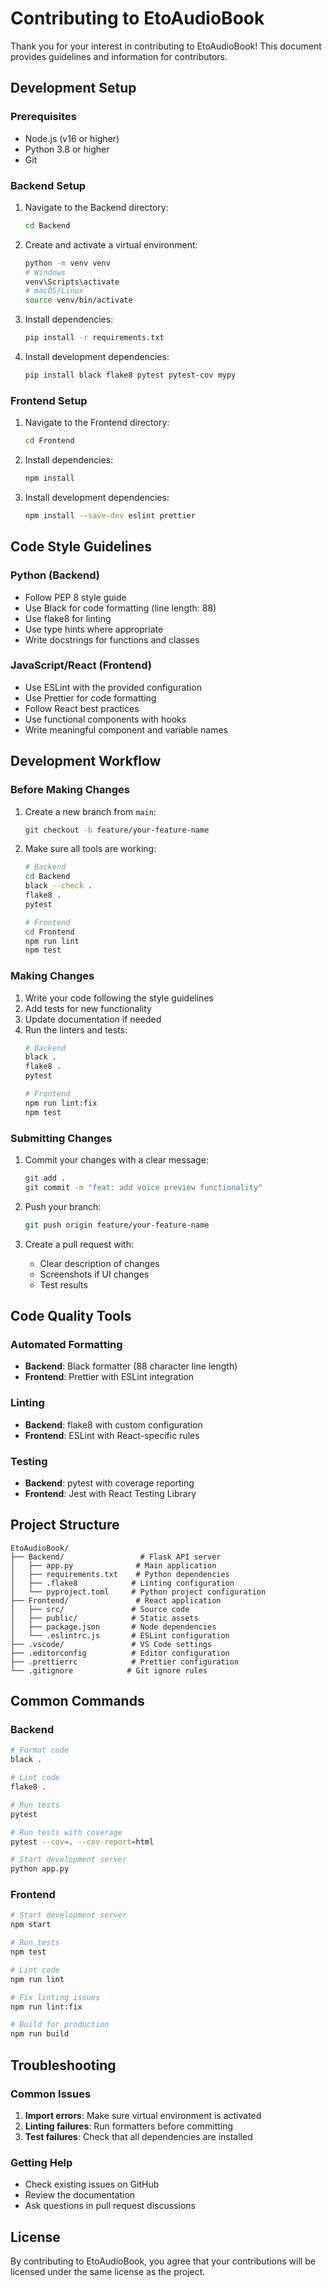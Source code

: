 # Contributing to EtoAudioBook

Thank you for your interest in contributing to EtoAudioBook! This document provides guidelines and information for contributors.

## Development Setup

### Prerequisites
- Node.js (v16 or higher)
- Python 3.8 or higher
- Git

### Backend Setup
1. Navigate to the Backend directory:
   ```bash
   cd Backend
   ```

2. Create and activate a virtual environment:
   ```bash
   python -m venv venv
   # Windows
   venv\Scripts\activate
   # macOS/Linux
   source venv/bin/activate
   ```

3. Install dependencies:
   ```bash
   pip install -r requirements.txt
   ```

4. Install development dependencies:
   ```bash
   pip install black flake8 pytest pytest-cov mypy
   ```

### Frontend Setup
1. Navigate to the Frontend directory:
   ```bash
   cd Frontend
   ```

2. Install dependencies:
   ```bash
   npm install
   ```

3. Install development dependencies:
   ```bash
   npm install --save-dev eslint prettier
   ```

## Code Style Guidelines

### Python (Backend)
- Follow PEP 8 style guide
- Use Black for code formatting (line length: 88)
- Use flake8 for linting
- Use type hints where appropriate
- Write docstrings for functions and classes

### JavaScript/React (Frontend)
- Use ESLint with the provided configuration
- Use Prettier for code formatting
- Follow React best practices
- Use functional components with hooks
- Write meaningful component and variable names

## Development Workflow

### Before Making Changes
1. Create a new branch from `main`:
   ```bash
   git checkout -b feature/your-feature-name
   ```

2. Make sure all tools are working:
   ```bash
   # Backend
   cd Backend
   black --check .
   flake8 .
   pytest

   # Frontend
   cd Frontend
   npm run lint
   npm test
   ```

### Making Changes
1. Write your code following the style guidelines
2. Add tests for new functionality
3. Update documentation if needed
4. Run the linters and tests:
   ```bash
   # Backend
   black .
   flake8 .
   pytest

   # Frontend
   npm run lint:fix
   npm test
   ```

### Submitting Changes
1. Commit your changes with a clear message:
   ```bash
   git add .
   git commit -m "feat: add voice preview functionality"
   ```

2. Push your branch:
   ```bash
   git push origin feature/your-feature-name
   ```

3. Create a pull request with:
   - Clear description of changes
   - Screenshots if UI changes
   - Test results

## Code Quality Tools

### Automated Formatting
- **Backend**: Black formatter (88 character line length)
- **Frontend**: Prettier with ESLint integration

### Linting
- **Backend**: flake8 with custom configuration
- **Frontend**: ESLint with React-specific rules

### Testing
- **Backend**: pytest with coverage reporting
- **Frontend**: Jest with React Testing Library

## Project Structure

```
EtoAudioBook/
├── Backend/                 # Flask API server
│   ├── app.py              # Main application
│   ├── requirements.txt    # Python dependencies
│   ├── .flake8            # Linting configuration
│   └── pyproject.toml     # Python project configuration
├── Frontend/               # React application
│   ├── src/               # Source code
│   ├── public/            # Static assets
│   ├── package.json       # Node dependencies
│   └── .eslintrc.js       # ESLint configuration
├── .vscode/               # VS Code settings
├── .editorconfig          # Editor configuration
├── .prettierrc            # Prettier configuration
└── .gitignore            # Git ignore rules
```

## Common Commands

### Backend
```bash
# Format code
black .

# Lint code
flake8 .

# Run tests
pytest

# Run tests with coverage
pytest --cov=. --cov-report=html

# Start development server
python app.py
```

### Frontend
```bash
# Start development server
npm start

# Run tests
npm test

# Lint code
npm run lint

# Fix linting issues
npm run lint:fix

# Build for production
npm run build
```

## Troubleshooting

### Common Issues
1. **Import errors**: Make sure virtual environment is activated
2. **Linting failures**: Run formatters before committing
3. **Test failures**: Check that all dependencies are installed

### Getting Help
- Check existing issues on GitHub
- Review the documentation
- Ask questions in pull request discussions

## License
By contributing to EtoAudioBook, you agree that your contributions will be licensed under the same license as the project.